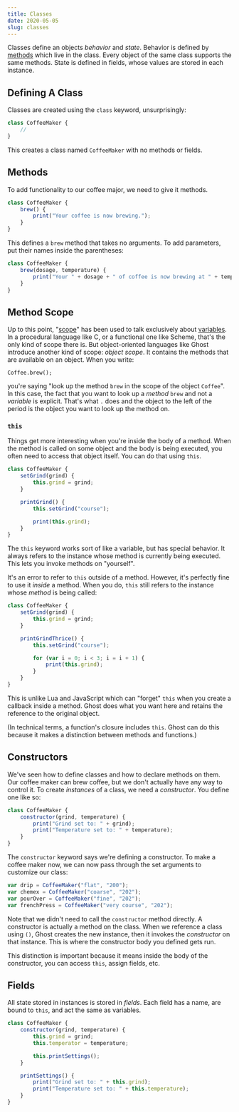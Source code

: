```yaml
---
title: Classes
date: 2020-05-05
slug: classes
---
```


Classes define an objects _behavior_ and _state_. Behavior is defined by [methods](/method-calls) which live in the class. Every object of the same class supports the same methods. State is defined in fields, whose values are stored in each instance.

## Defining A Class
Classes are created using the `class` keyword, unsurprisingly:

```javascript
class CoffeeMaker {
    //
}
```

This creates a class named `CoffeeMaker` with no methods or fields.

## Methods
To add functionality to our coffee major, we need to give it methods.

```javascript
class CoffeeMaker {
    brew() {
        print("Your coffee is now brewing.");
    }
}
```

This defines a `brew` method that takes no arguments. To add parameters, put their names inside the parentheses:

```javascript
class CoffeeMaker {
    brew(dosage, temperature) {
        print("Your " + dosage + " of coffee is now brewing at " + temperature + " degrees.");
    }
}
```

## Method Scope
Up to this point, "[scope](/variables#scope)" has been used to talk exclusively about [variables](/variables). In a procedural language like C, or a functional one like Scheme, that's the only kind of scope there is. But object-oriented languages like Ghost introduce another kind of scope: _object scope_. It contains the methods that are available on an object. When you write:

```
Coffee.brew();
```

you're saying "look up the method `brew` in the scope of the object `Coffee`". In this case, the fact that you want to look up a _method_ `brew` and not a _variable_ is explicit. That's what `.` does and the object to the left of the period is the object you want to look up the method on.

### `this`
Things get more interesting when you're inside the body of a method. When the method is called on some object and the body is being executed, you often need to access that object itself. You can do that using `this`.

```javascript
class CoffeeMaker {
    setGrind(grind) {
        this.grind = grind;
    }

    printGrind() {
        this.setGrind("course");

        print(this.grind);
    }
}
```

The `this` keyword works sort of like a variable, but has special behavior. It always refers to the instance whose method is currently being executed. This lets you invoke methods on "yourself".

It's an error to refer to `this` outside of a method. However, it's perfectly fine to use it _inside_ a method. When you do, `this` still refers to the instance whose _method_ is being called:

```javascript
class CoffeeMaker {
    setGrind(grind) {
        this.grind = grind;
    }

    printGrindThrice() {
        this.setGrind("course");

        for (var i = 0; i < 3; i = i + 1) {
            print(this.grind);
        }
    }
}
```

This is unlike Lua and JavaScript which can "forget" `this` when you create a callback inside a method. Ghost does what you want here and retains the reference to the original object.

(In technical terms, a function's closure includes `this`. Ghost can do this because it makes a distinction between methods and functions.)

## Constructors
We've seen how to define classes and how to declare methods on them. Our coffee maker can brew coffee, but we don't actually have any way to control it. To create _instances_ of a class, we need a _constructor_. You define one like so:

```javascript
class CoffeeMaker {
    constructor(grind, temperature) {
        print("Grind set to: " + grind);
        print("Temperature set to: " + temperature);
    }
}
```

The `constructor` keyword says we're defining a constructor. To make a coffee maker now, we can now pass through the set arguments to customize our class:

```javascript
var drip = CoffeeMaker("flat", "200");
var chemex = CoffeeMaker("coarse", "202");
var pourOver = CoffeeMaker("fine", "202");
var frenchPress = CoffeeMaker("very course", "202");
```

Note that we didn't need to call the `constructor` method directly. A constructor is actually a method on the class. When we reference a class using `()`, Ghost creates the new instance, then it invokes the _constructor_ on that instance. This is where the constructor body you defined gets run.

This distinction is important because it means inside the body of the constructor, you can access `this`, assign fields, etc.

## Fields
All state stored in instances is stored in _fields_. Each field has a name, are bound to `this`, and act the same as variables.

```javascript
class CoffeeMaker {
    constructor(grind, temperature) {
        this.grind = grind;
        this.temperator = temperature;

        this.printSettings();
    }

    printSettings() {
        print("Grind set to: " + this.grind);
        print("Temperature set to: " + this.temperature);
    }
}
```